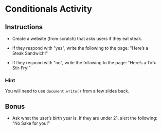 # Conditionals Activity

## Instructions

- Create a website (from scratch) that asks users if they eat steak.

- If they respond with "yes", write the following to the page: "Here’s a Steak Sandwich!"

- If they respond with "no", write the following to the page: "Here’s a Tofu Stir-Fry!"

### Hint

You will need to use `document.write()` from a few slides back.

## Bonus

- Ask what the user’s birth year is. If they are under 21, alert the following: "No Sake for you!"
